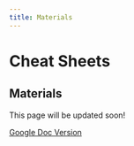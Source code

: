 ```yaml
---
title: Materials
---
```

# Cheat Sheets <Badge text="not finished" type="warning"/>

## Materials

This page will be updated soon!

[Google Doc Version](https://docs.google.com/document/d/1MxdlotrUIxEwOWsFc4440kpkTxP-8wd_t6ExrjqQ-_c/edit?usp=sharing)